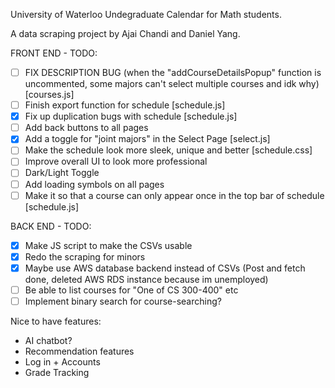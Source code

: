 University of Waterloo Undegraduate Calendar for Math students.

A data scraping project by Ajai Chandi and Daniel Yang.

FRONT END - TODO:
- [ ] FIX DESCRIPTION BUG (when the "addCourseDetailsPopup" function is uncommented, some majors can't select multiple courses and idk why) [courses.js]
- [ ] Finish export function for schedule [schedule.js]
- [X] Fix up duplication bugs with schedule [schedule.js]
- [ ] Add back buttons to all pages
- [X] Add a toggle for "joint majors" in the Select Page [select.js]
- [ ] Make the schedule look more sleek, unique and better [schedule.css]
- [ ] Improve overall UI to look more professional
- [ ] Dark/Light Toggle
- [ ] Add loading symbols on all pages
- [ ] Make it so that a course can only appear once in the top bar of schedule [schedule.js]

BACK END - TODO:
- [X] Make JS script to make the CSVs usable
- [X] Redo the scraping for minors
- [X] Maybe use AWS database backend instead of CSVs (Post and fetch done, deleted AWS RDS instance because im unemployed)
- [ ] Be able to list courses for "One of CS 300-400" etc
- [ ] Implement binary search for course-searching?

Nice to have features:
- AI chatbot?
- Recommendation features
- Log in + Accounts
- Grade Tracking 
